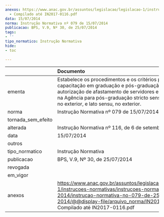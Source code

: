 ```yaml
---
anexos: https://www.anac.gov.br/assuntos/legislacao/legislacao-1/instrucoes-normativas/instrucoes-normativas-2014/instrucao-normativa-no-079-de-25-07-2014/@@display-file/arquivo_norma/IN2014-0079
  - Compilado até IN2017-0116.pdf
data: 15/07/2014
norma: Instrução Normativa nº 079 de 15/07/2014
publicacao: BPS, V.9, Nº 30, de 25/07/2014
tags:
- ''
tipo_normatico: Instrução Normativa
hide: 
- toc 
 
---
```


|                    | Documento                                                                                                                                                                                                                                                 |
|:-------------------|:----------------------------------------------------------------------------------------------------------------------------------------------------------------------------------------------------------------------------------------------------------|
| ementa             | Estabelece os procedimentos e os critérios para a capacitação em graduação e pós-graduação no país e autorização de afastamento de servidores em exercício na Agência para pós-graduação stricto sensu, no País e no exterior, e lato sensu, no exterior. |
| norma              | Instrução Normativa nº 079 de 15/07/2014                                                                                                                                                                                                                  |
| tornada_sem_efeito |                                                                                                                                                                                                                                                           |
| alterada           | Instrução Normativa nº 116, de 6 de setembro de 2017.                                                                                                                                                                                                     |
| data               | 15/07/2014                                                                                                                                                                                                                                                |
| outros             |                                                                                                                                                                                                                                                           |
| tipo_normatico     | Instrução Normativa                                                                                                                                                                                                                                       |
| publicacao         | BPS, V.9, Nº 30, de 25/07/2014                                                                                                                                                                                                                            |
| revogada           |                                                                                                                                                                                                                                                           |
| em_vigor           |                                                                                                                                                                                                                                                           |
| anexos             | https://www.anac.gov.br/assuntos/legislacao/legislacao-1/instrucoes-normativas/instrucoes-normativas-2014/instrucao-normativa-no-079-de-25-07-2014/@@display-file/arquivo_norma/IN2014-0079 - Compilado até IN2017-0116.pdf                               |